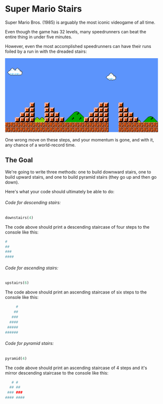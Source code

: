 # Super Mario Stairs

Super Mario Bros. (1985) is arguably the most iconic videogame of all time.

Even though the game has 32 levels, many speedrunners can beat the entire thing in under five minutes.

However, even the most accomplished speedrunners can have their runs foiled by a run in with the dreaded stairs:

![SMB1 Stairs](smbstairs.png)

One wrong move on these steps, and your momentum is gone, and with it, any chance of a world-record time.

## The Goal

We're going to write three methods: one to build downward stairs, one to build upward stairs, and one to build pyramid stairs (they go up and then go down).

Here's what your code should ultimately be able to do:

###### Code for descending stairs:

```ruby
downstairs(4)
```

The code above should print a descending staircase of four steps to the console like this:

```bash
#
##
###
####
```

###### Code for ascending stairs:

```ruby
upstairs(6)
```

The code above should print an ascending staircase of six steps to the console like this:

```bash
     #
    ##
   ###
  ####
 #####
######
```

###### Code for pyramid stairs:

```ruby
pyramid(4)
```

The code above should print an ascending staircase of 4 steps and it's mirror descending staircase to the console like this:

```bash
   # #
  ## ##
 ### ###
#### ####
```
